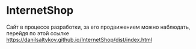 # InternetShop

Сайт в процессе разработки, за его продвижением можно наблюдать, перейдя по этой ссылке https://danilsaltykov.github.io/InternetShop/dist/index.html
